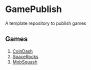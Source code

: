 # GamePublish
A template repository to publish games

## Games

1. [CoinDash](CoinDash/)
1. [SpaceRocks](SpaceRocks/)
2. [MobSquash](MobSquash/)